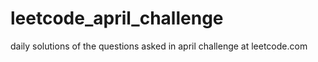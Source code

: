 # leetcode_april_challenge
daily solutions of the questions asked in april challenge at leetcode.com
